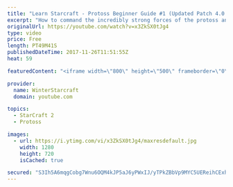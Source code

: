 ```yaml
---
title: "Learn Starcraft - Protoss Beginner Guide #1 (Updated Patch 4.0 FREE TO PLAY)"
excerpt: "How to command the incredibly strong forces of the protoss and cover weaknesses against the other inferior races. Updated for patch 4.0! This guide is not intended for COMPLETELY new players, but those who have played several games/campaign missions and grasp the very basics."
originalUrl: https://youtube.com/watch?v=x3ZkSX0tJg4
type: video
price: Free
length: PT49M41S
publishedDateTime: 2017-11-26T11:51:55Z
heat: 59

featuredContent: "<iframe width=\"800\" height=\"500\" frameborder=\"0\" src=\"https://www.youtube.com/embed/x3ZkSX0tJg4\" allow=\"accelerometer; autoplay; encrypted-media; gyroscope; picture-in-picture\" allowfullscreen></iframe>"

provider:
  name: WinterStarcraft
  domain: youtube.com

topics:
  - StarCraft 2
  - Protoss

images:
  - url: https://i.ytimg.com/vi/x3ZkSX0tJg4/maxresdefault.jpg
    width: 1280
    height: 720
    isCached: true

secured: "S3Ih5A6mqgCobg7Wnu6OQM4kJP5aJ6yPWxIJ/yTPkZBbVp9MYC5UEReihCExhNsraj5gFGvHchBpG0Atul2ehf0NO8t3Hx14vyGePW1TJcWoEzupCKb6gyf700RCltZfvDXRjh19dnjfXGbvGgcLLoS5znwuH420mEW3UK+QNtH634Ab0GUeWJ4APQP9kIIzJ/aO/FTIyBQgrpadcWdyBAfqv7s48HVj9xU/5zLior3SXy2p2S8x76TLf3wxMtwz7mPk9pkwy2cNaKC/sBIZVcM9X1SYOeMGEicTJxGD3n9l91fDvZnRQkA5dTF+VRkVB9nJwl7+KlG7ZsPUuyIojAis3hxWzogZGfXvoFk97RW3LojbUi1e7H1Bqn5YPveUUPOI7iQdXTul+ACUYA4eGzCa7ki02oSb2eBG/iMHwIx6YD2GrgQT+xuPBWizFewD;fLiHiwfmM9peqJb+lWUvMw=="
---
```


